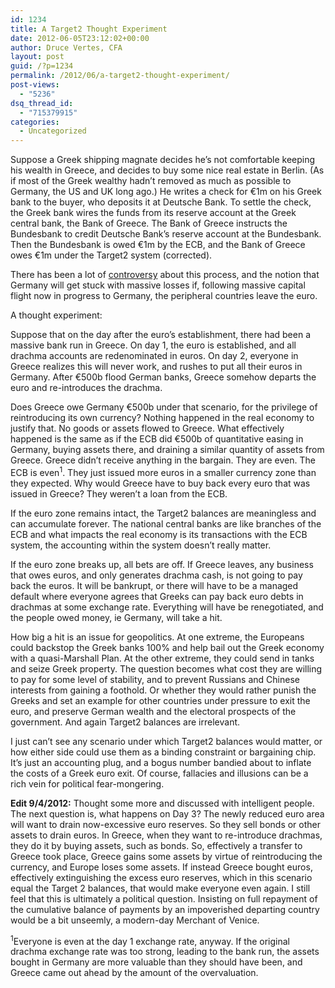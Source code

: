 ```yaml
---
id: 1234
title: A Target2 Thought Experiment
date: 2012-06-05T23:12:02+00:00
author: Druce Vertes, CFA
layout: post
guid: /?p=1234
permalink: /2012/06/a-target2-thought-experiment/
post-views:
  - "5236"
dsq_thread_id:
  - "715379915"
categories:
  - Uncategorized
---
```

Suppose a Greek shipping magnate decides he’s not comfortable keeping his wealth in Greece, and decides to buy some nice real estate in Berlin. (As if most of the Greek wealthy hadn’t removed as much as possible to Germany, the US and UK long ago.) He writes a check for &euro;1m on his Greek bank to the buyer, who deposits it at Deutsche Bank. To settle the check, the Greek bank wires the funds from its reserve account at the Greek central bank, the Bank of Greece. The Bank of Greece instructs the Bundesbank to credit Deutsche Bank’s reserve account at the Bundesbank. Then the Bundesbank is owed &euro;1m by the ECB, and the Bank of Greece owes &euro;1m under the Target2 system (corrected).

There has been a lot of [controversy](http://economicsintelligence.com/2012/03/15/the-bundesbank-and-target2-the-about-face-that-wasnt/) about this process, and the notion that Germany will get stuck with massive losses if, following massive capital flight now in progress to Germany, the peripheral countries leave the euro.

A thought experiment:  
<!--more-->

  
Suppose that on the day after the euro’s establishment, there had been a massive bank run in Greece. On day 1, the euro is established, and all drachma accounts are redenominated in euros. On day 2, everyone in Greece realizes this will never work, and rushes to put all their euros in Germany. After &euro;500b flood German banks, Greece somehow departs the euro and re-introduces the drachma. 

Does Greece owe Germany &euro;500b under that scenario, for the privilege of reintroducing its own currency? Nothing happened in the real economy to justify that. No goods or assets flowed to Greece. What effectively happened is the same as if the ECB did &euro;500b of quantitative easing in Germany, buying assets there, and draining a similar quantity of assets from Greece. Greece didn’t receive anything in the bargain. They are even. The ECB is even<sup>1</sup>. They just issued more euros in a smaller currency zone than they expected. Why would Greece have to buy back every euro that was issued in Greece? They weren’t a loan from the ECB.

If the euro zone remains intact, the Target2 balances are meaningless and can accumulate forever. The national central banks are like branches of the ECB and what impacts the real economy is its transactions with the ECB system, the accounting within the system doesn’t really matter. 

If the euro zone breaks up, all bets are off. If Greece leaves, any business that owes euros, and only generates drachma cash, is not going to pay back the euros. It will be bankrupt, or there will have to be a managed default where everyone agrees that Greeks can pay back euro debts in drachmas at some exchange rate. Everything will have be renegotiated, and the people owed money, ie Germany, will take a hit. 

How big a hit is an issue for geopolitics. At one extreme, the Europeans could backstop the Greek banks 100% and help bail out the Greek economy with a quasi-Marshall Plan. At the other extreme, they could send in tanks and seize Greek property. The question becomes what cost they are willing to pay for some level of stability, and to prevent Russians and Chinese interests from gaining a foothold. Or whether they would rather punish the Greeks and set an example for other countries under pressure to exit the euro, and preserve German wealth and the electoral prospects of the government. And again Target2 balances are irrelevant.

I just can’t see any scenario under which Target2 balances would matter, or how either side could use them as a binding constraint or bargaining chip. It’s just an accounting plug, and a bogus number bandied about to inflate the costs of a Greek euro exit. Of course, fallacies and illusions can be a rich vein for political fear-mongering.

**Edit 9/4/2012:** Thought some more and discussed with intelligent people. The next question is, what happens on Day 3? The newly reduced euro area will want to drain now-excessive euro reserves. So they sell bonds or other assets to drain euros. In Greece, when they want to re-introduce drachmas, they do it by buying assets, such as bonds. So, effectively a transfer to Greece took place, Greece gains some assets by virtue of reintroducing the currency, and Europe loses some assets. If instead Greece bought euros, effectively extinguishing the excess euro reserves, which in this scenario equal the Target 2 balances, that would make everyone even again. I still feel that this is ultimately a political question. Insisting on full repayment of the cumulative balance of payments by an impoverished departing country would be a bit unseemly, a modern-day Merchant of Venice.

<sup>1</sup>Everyone is even at the day 1 exchange rate, anyway. If the original drachma exchange rate was too strong, leading to the bank run, the assets bought in Germany are more valuable than they should have been, and Greece came out ahead by the amount of the overvaluation.
